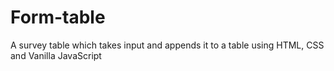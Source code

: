 # Form-table
A survey table which takes input and appends it to a table using HTML, CSS and Vanilla JavaScript
